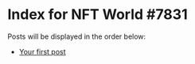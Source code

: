 # Index for NFT World #7831
Posts will be displayed in the order below:

- [Your first post](./001-first.md)

